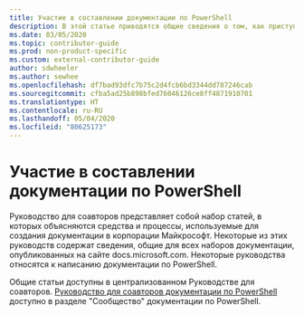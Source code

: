 ```yaml
---
title: Участие в составлении документации по PowerShell
description: В этой статье приводятся общие сведения о том, как приступить к работе над документацией по PowerShell.
ms.date: 03/05/2020
ms.topic: contributor-guide
ms.prod: non-product-specific
ms.custom: external-contributor-guide
author: sdwheeler
ms.author: sewhee
ms.openlocfilehash: df7bad93dfc7b75c2d4fcb6bd3344dd787246cab
ms.sourcegitcommit: cfba5ad25b898bfed76046126ce8ff4871910701
ms.translationtype: HT
ms.contentlocale: ru-RU
ms.lasthandoff: 05/04/2020
ms.locfileid: "80625173"
---
```

# <a name="contributing-to-powershell-documentation"></a>Участие в составлении документации по PowerShell

Руководство для соавторов представляет собой набор статей, в которых объясняются средства и процессы, используемые для создания документации в корпорации Майкрософт. Некоторые из этих руководств содержат сведения, общие для всех наборов документации, опубликованных на сайте docs.microsoft.com. Некоторые руководства относятся к написанию документации по PowerShell.

Общие статьи доступны в централизованном Руководстве для соавторов. [Руководство для соавторов документации по PowerShell](/powershell/scripting/community/contributing/overview) доступно в разделе "Сообщество" документации по PowerShell.
